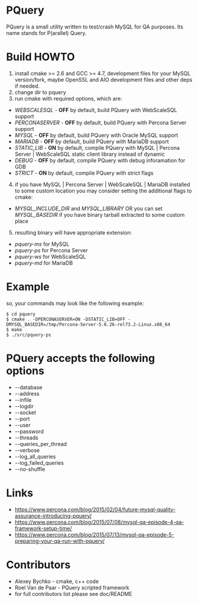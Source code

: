 # PQuery
PQuery is a small utility written to test/crash MySQL for QA purposes. Its name stands for P(arallel) Query.

# Build HOWTO
1. install cmake >= 2.6 and GCC >= 4.7, development files for your MySQL version/fork, maybe OpenSSL and AIO development files and other deps if needed. 
2. change dir to pquery
3. run cmake with required options, which are:
  * *WEBSCALESQL* - **OFF** by default, build PQuery with WebScaleSQL support
  * *PERCONASERVER* - **OFF** by default, build PQuery with Percona Server support 
  * *MYSQL* - **OFF** by default, build PQuery with Oracle MySQL support
  * *MARIADB* - **OFF** by default, build PQuery with MariaDB support
  * *STATIC_LIB* - **ON** by default, compile PQuery with MySQL | Percona Server | WebScaleSQL static client library instead of dynamic
  * *DEBUG* - **OFF** by default, compile PQuery with debug inforamation for GDB
  * *STRICT* - **ON** by default, compile PQuery with strict flags   
4. if you have MySQL | Percona Server | WebScaleSQL | MariaDB installed to some custom location you may consider setting the additional flags to cmake:
  * *MYSQL_INCLUDE_DIR* and *MYSQL_LIBRARY*
  OR you can set *MYSQL_BASEDIR* if you have binary tarball extracted to some custom place

5. resulting binary will have appropriate extension:
  * *pquery-ms* for MySQL
  * *pquery-ps* for Percona Server
  * *pquery-ws* for WebScaleSQL
  * *pquery-md* for MariaDB

# Example
so, your commands may look like the following example:
```
$ cd pquery
$ cmake . -DPERCONASERVER=ON -DSTATIC_LIB=OFF -DMYSQL_BASEDIR=/tmp/Percona-Server-5.6.26-rel73.2-Linux.x86_64
$ make
$ ./src/pquery-ps
```

# PQuery accepts the following options
* --database
* --address 
* --infile
* --logdir
* --socket
* --port
* --user
* --password
* --threads
* --queries_per_thread
* --verbose
* --log_all_queries
* --log_failed_queries
* --no-shuffle

# Links
* https://www.percona.com/blog/2015/02/04/future-mysql-quality-assurance-introducing-pquery/
* https://www.percona.com/blog/2015/07/08/mysql-qa-episode-4-qa-framework-setup-time/
* https://www.percona.com/blog/2015/07/13/mysql-qa-episode-5-preparing-your-qa-run-with-pquery/

# Contributors
* Alexey Bychko - cmake, c++ code
* Roel Van de Paar - PQuery scripted framework
* for full contributors list please see doc/README
